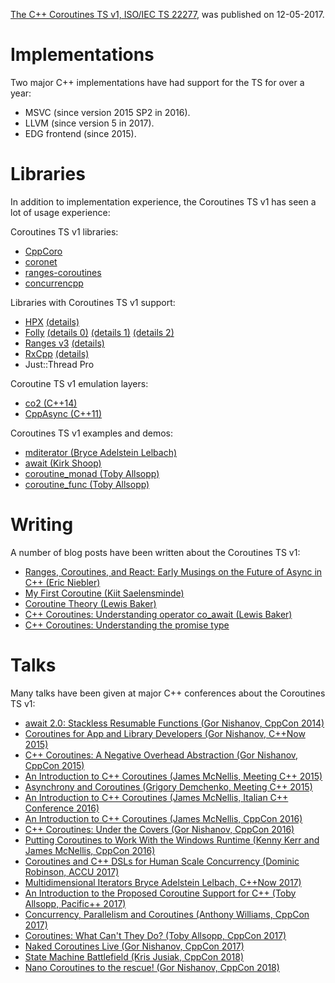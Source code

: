 [The C++ Coroutines TS v1, ISO/IEC TS 22277](https://wg21.link/N4736), was
published on 12-05-2017.

Implementations
===============

Two major C++ implementations have had support for the TS for over a year:

* MSVC (since version 2015 SP2 in 2016).
* LLVM (since version 5 in 2017).
* EDG frontend (since 2015).

Libraries
=========

In addition to implementation experience, the Coroutines TS v1 has seen a lot of
usage experience:

Coroutines TS v1 libraries:

* [CppCoro](https://github.com/lewissbaker/cppcoro)
* [coronet](https://github.com/ericniebler/coronet)
* [ranges-coroutines](https://github.com/toby-allsopp/ranges-coroutines)
* [concurrencpp](https://github.com/David-Haim/concurrencpp/blob/master/concurrencpp.h)

Libraries with Coroutines TS v1 support:

* [HPX](https://github.com/STEllAR-GROUP/hpx) [(details)](https://github.com/STEllAR-GROUP/hpx/blob/master/hpx/lcos/detail/future_await_traits.hpp)
* [Folly](https://github.com/facebook/folly) [(details 0)](https://github.com/facebook/folly/blob/master/folly/Optional.h) [(details 1)](https://github.com/facebook/folly/blob/master/folly/Expected.h ) [(details 2)](https://github.com/facebook/folly/blob/master/folly/futures/Future.h)
* [Ranges v3](https://github.com/ericniebler/range-v3) [(details)](https://github.com/ericniebler/range-v3/blob/master/include/range/v3/experimental/utility/generator.hpp )
* [RxCpp](https://github.com/ReactiveX/RxCpp/blob/master/Rx/v2/src/rxcpp/rx-coroutine.hpp) [(details)](https://github.com/ReactiveX/RxCpp/blob/master/Rx/v2/src/rxcpp/rx-coroutine.hpp)
* Just::Thread Pro

Coroutine TS v1 emulation layers:

* [co2 (C++14)](https://github.com/jamboree/co2)
* [CppAsync (C++11)](https://github.com/vmilea/CppAsync)

Coroutines TS v1 examples and demos:

* [mditerator (Bryce Adelstein Lelbach)](https://github.com/brycelelbach/mditerator)
* [await (Kirk Shoop)](https://github.com/kirkshoop/await)
* [coroutine_monad (Toby Allsopp)](https://github.com/toby-allsopp/coroutine_monad)
* [coroutine_func (Toby Allsopp)](https://github.com/toby-allsopp/coroutine_func)

Writing
=======

A number of blog posts have been written about the Coroutines TS v1:

* [Ranges, Coroutines, and React: Early Musings on the Future of Async in C++ (Eric Niebler)](http://ericniebler.com/2017/08/17/ranges-coroutines-and-react-early-musings-on-the-future-of-async-in-c/)
* [My First Coroutine (Kiit Saelensminde)](https://kirit.com/How%20C++%20coroutines%20work/My%20first%20coroutine)
* [Coroutine Theory (Lewis Baker)](https://lewissbaker.github.io/2017/09/25/coroutine-theory)
* [C++ Coroutines: Understanding operator co_await (Lewis Baker)](https://lewissbaker.github.io/2017/11/17/understanding-operator-co-await)
* [C++ Coroutines: Understanding the promise type](https://lewissbaker.github.io/2018/09/05/understanding-the-promise-type)

Talks
=====

Many talks have been given at major C++ conferences about the Coroutines TS v1:

* [await 2.0: Stackless Resumable Functions (Gor Nishanov, CppCon 2014)](https://www.youtube.com/watch?v=KUhSjfSbINE)
* [Coroutines for App and Library Developers (Gor Nishanov, C++Now 2015)](https://www.youtube.com/watch?v=proxLbvHGEQ)
* [C++ Coroutines: A Negative Overhead Abstraction (Gor Nishanov, CppCon 2015)](https://www.youtube.com/watch?v=_fu0gx-xseY)
* [An Introduction to C++ Coroutines (James McNellis, Meeting C++ 2015)](https://www.youtube.com/watch?v=YYtzQ355_Co)
* [Asynchrony and Coroutines (Grigory Demchenko, Meeting C++ 2015)](https://www.youtube.com/watch?v=SbaLI2ZcyY0)
* [An Introduction to C++ Coroutines (James McNellis, Italian C++ Conference 2016)](https://www.youtube.com/watch?v=71SgFjQn4Aw)
* [An Introduction to C++ Coroutines (James McNellis, CppCon 2016)](https://www.youtube.com/watch?v=ZTqHjjm86Bw)
* [C++ Coroutines: Under the Covers (Gor Nishanov, CppCon 2016)](https://www.youtube.com/watch?v=8C8NnE1Dg4A)
* [Putting Coroutines to Work With the Windows Runtime (Kenny Kerr and James McNellis, CppCon 2016)](https://www.youtube.com/watch?v=v0SjumbIips)
* [Coroutines and C++ DSLs for Human Scale Concurrency (Dominic Robinson, ACCU 2017)](https://www.youtube.com/watch?v=d76cJ_RBGbY)
* [Multidimensional Iterators Bryce Adelstein Lelbach, C++Now 2017)](https://www.youtube.com/watch?v=EVGenON6p9g)
* [An Introduction to the Proposed Coroutine Support for C++ (Toby Allsopp, Pacific++ 2017)](https://www.youtube.com/watch?v=nWuXubffryo)
* [Concurrency, Parallelism and Coroutines (Anthony Williams, CppCon 2017)](https://www.youtube.com/watch?v=JvHZ_OECOFU)
* [Coroutines: What Can't They Do? (Toby Allsopp, CppCon 2017)](https://www.youtube.com/watch?v=mlP1MKP8d_Q)
* [Naked Coroutines Live (Gor Nishanov, CppCon 2017)](https://www.youtube.com/watch?v=UL3TtTgt3oU)
* [State Machine Battlefield (Kris Jusiak, CppCon 2018)](https://www.youtube.com/watch?v=yZVby-PuXM0)
* [Nano Coroutines to the rescue! (Gor Nishanov, CppCon 2018)](https://www.youtube.com/watch?v=j9tlJAqMV7U)

